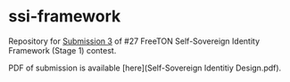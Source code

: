 # ssi-framework

Repository for [Submission 3](https://defi.gov.freeton.org/submission?proposalAddress=0%3Ae07e96387727372e68f71842e6261e2d79f3d547eb13020f63fa62ce8bc40d6a&submissionId=3) of #27 FreeTON Self-Sovereign Identity Framework (Stage 1) contest.

PDF of submission is available [here](Self-Sovereign Identitiy Design.pdf).
